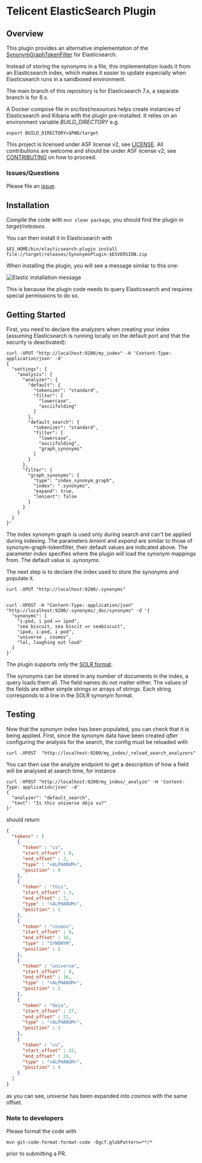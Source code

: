 # Telicent ElasticSearch Plugin

## Overview

This plugin provides an alternative implementation of the [SynonymGraphTokenFilter](https://www.elastic.co/guide/en/elasticsearch/reference/7.17/analysis-synonym-graph-tokenfilter.html) for Elasticsearch.

Instead of storing the synonyms in a file, this implementation loads it from an Elasticsearch index, which makes it easier to update especially when Elasticsearch runs in a sandboxed environment.

The main branch of this repository is for Elasticsearch 7.x, a separate branch is for 8.x.

A Docker compose file in _src/test/resources_ helps create instances of Elasticsearch and Kibana with the plugin pre-installed. It relies on an environment variable _BUILD_DIRECTORY_ e.g. 

```
export BUILD_DIRECTORY=$PWD/target
```

This project is licensed under ASF license v2, see [LICENSE](LICENSE). All contributions are welcome and should be under ASF license v2, see [CONTRIBUTING](CONTRIBUTING.md) on how to proceed. 

### Issues/Questions

Please file an [issue](https://github.com/Telicent-io/telicent-elastic/issues "issue").

## Installation

Compile the code with `mvn clean package`, you should find the plugin in _target/releases_.

You can then install it in Elasticsearch with

```
$ES_HOME/bin/elasticsearch-plugin install file://target/releases/SynonymsPlugin-$ESVERSION.zip
```

When installing the plugin, you will see a message similar to this one:

![Elastic installation message](https://user-images.githubusercontent.com/2104864/226297257-390d224a-dd1b-463a-a553-b77414315625.png)

This is because the plugin code needs to query Elasticsearch and requires special permissions to do so. 

## Getting Started

First, you need to declare the analyzers when creating your index (assuming Elasticsearch is running locally on the default port and that the security is deactivated):

```
curl -XPUT "http://localhost:9200/my_index" -H 'Content-Type: application/json' -d'
{
  "settings": {
    "analysis": {
      "analyzer": {
        "default": {
          "tokenizer": "standard",
          "filter": [
            "lowercase",
            "asciifolding"
          ]
        },
        "default_search": {
          "tokenizer": "standard",
          "filter": [
            "lowercase",
            "asciifolding",
            "graph_synonyms"
          ]
        }
      },
      "filter": {
        "graph_synonyms": {
          "type": "index_synonym_graph",
          "index": ".synonyms",
          "expand": true,
          "lenient": false
        }
      }
    }
  }
}'

```

The index synonym graph is used only during search and can't be applied during indexing.
The parameters _lenient_ and _expand_ are similar to those of synonym-graph-tokenfilter, their default values are indicated above.
The parameter _index_ specifies where the plugin will load the synonym mappings from. The default value is _.synonyms_.

The next step is to declare the index used to store the synonyms and populate it.

```
curl -XPUT "http://localhost:9200/.synonyms"


curl -XPOST -H "Content-Type: application/json" "http://localhost:9200/.synonyms/_doc/synonyms" -d '{
  "synonyms": [
    "i-pod, i pod => ipod",
    "sea biscuit, sea biscit => seabiscuit",
    "ipod, i-pod, i pod",
    "universe , cosmos",
    "lol, laughing out loud"
  ]
}'

```

The plugin supports only the [SOLR format](https://www.elastic.co/guide/en/elasticsearch/reference/7.17/analysis-synonym-graph-tokenfilter.html#_solr_synonyms_2).

The synonyms can be stored in any number of documents in the index, a query loads them all. The field names do not matter either. The values of the fields are either simple strings or arrays of strings. Each string corresponds to a line in the SOLR synonym format.

## Testing

Now that the synonym index has been populated, you can check that it is being applied. First, since the synonym data have been created *after* configuring the analysis for the search, the config must be reloaded with 

`curl -XPOST  "http://localhost:9200/my_index/_reload_search_analyzers"`

You can then use the analyze endpoint to get a description of how a field will be analysed at search time, for instance

```
curl -XPOST "http://localhost:9200/my_index/_analyze" -H 'Content-Type: application/json' -d'
{ 
  "analyzer": "default_search", 
  "text": "Is this universe déja vu?"
}'
```

should return

```json
{
  "tokens" : [
    {
      "token" : "is",
      "start_offset" : 0,
      "end_offset" : 2,
      "type" : "<ALPHANUM>",
      "position" : 0
    },
    {
      "token" : "this",
      "start_offset" : 3,
      "end_offset" : 7,
      "type" : "<ALPHANUM>",
      "position" : 1
    },
    {
      "token" : "cosmos",
      "start_offset" : 8,
      "end_offset" : 16,
      "type" : "SYNONYM",
      "position" : 2
    },
    {
      "token" : "universe",
      "start_offset" : 8,
      "end_offset" : 16,
      "type" : "<ALPHANUM>",
      "position" : 2
    },
    {
      "token" : "deja",
      "start_offset" : 17,
      "end_offset" : 21,
      "type" : "<ALPHANUM>",
      "position" : 3
    },
    {
      "token" : "vu",
      "start_offset" : 22,
      "end_offset" : 24,
      "type" : "<ALPHANUM>",
      "position" : 4
    }
  ]
}
```

as you can see, _universe_ has been expanded into _cosmos_ with the same offset.


### Note to developers

Please format the code with 

```
mvn git-code-format:format-code -Dgcf.globPattern=**/*
```

prior to submitting a PR.

